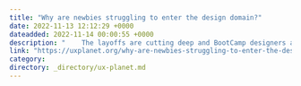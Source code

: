 ```yaml
---
title: "Why are newbies struggling to enter the design domain?"
date: 2022-11-13 12:12:29 +0000
dateadded: 2022-11-14 00:00:55 +0000
description: "    The layoffs are cutting deep and BootCamp designers are not able to match the expectation of hiring managers  Continue reading on UX Planet »  "
link: "https://uxplanet.org/why-are-newbies-struggling-to-enter-the-design-domain-d9cf27594ded?source=rss----819cc2aaeee0---4"
category:
directory: _directory/ux-planet.md
---
```

